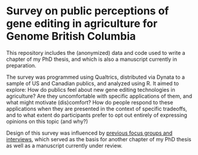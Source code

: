 # Survey on public perceptions of gene editing in agriculture for Genome British Columbia

This repository includes the (anonymized) data and code used to write a chapter of my PhD thesis, and which is also a manuscript currently in preparation.

The survey was programmed using Qualtrics, distributed via Dynata to a sample of US and Canadian publics, and analyzed using R. It aimed to explore: How do publics
feel about new gene editing technologies in agriculture? Are they uncomfortable with specific applications of them, and what might motivate (dis)comfort? How do
people respond to these applications when they are presented in the context of specific tradeoffs, and to what extent do participants prefer to opt out entirely of
expressing opinions on this topic (and why?)

Design of this survey was influenced by [previous focus groups and interviews](https://github.com/sara-nawaz/Gene-editing-Q-method), which  served as the basis for another chapter of my PhD thesis as well as a manuscript currently under review.
